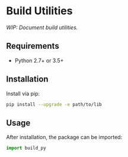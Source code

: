 # Build Utilities

_WIP: Document build utilities._

## Requirements

* Python 2.7+ or 3.5+

## Installation

Install via pip:

```bash
pip install --upgrade -e path/to/lib
```

## Usage

After installation, the package can be imported:

```python
import build_py
```
